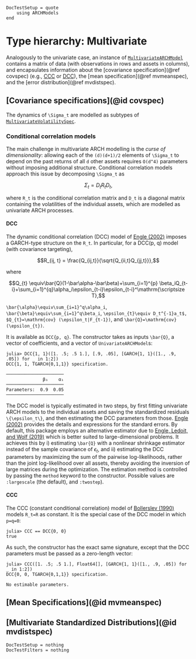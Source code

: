 ```@meta
DocTestSetup = quote
    using ARCHModels    
end
```
# Type hierarchy: Multivariate
Analogously to the univariate case, an instance of [`MultivariateARCHModel`](@ref) contains a matrix of data (with observations in rows and assets in columns), and encapsulates information about the [covariance specification](@ref covspec) (e.g., [CCC](@ref) or [DCC](@ref)), the [mean specification](@ref mvmeanspec), and the [error distribution](@ref mvdistspec).

## [Covariance specifications](@id covspec)
The dynamics of ``\Sigma_t``  are modelled as subtypes of [`MultivariateVolatilitySpec`](@ref).
### Conditional correlation models
The main challenge in multivariate ARCH modelling is the _curse of dimensionality_: allowing each of the ``(d)(d+1)/2`` elements of ``\Sigma_t`` to depend on the past returns of all ``d`` other assets requires ``O(d^4)`` parameters without imposing additional structure. Conditional correlation models approach this issue by decomposing
``\Sigma_t`` as
```math
\Sigma_t=D_t R_t D_t,
```
where ``R_t`` is the conditional correlation matrix and ``D_t`` is a diagonal matrix containing the volatilities of the individual assets, which are modelled as univariate ARCH processes.

#### DCC
The dynamic conditional correlation (DCC) model of [Engle (2002)](https://doi.org/10.1198/073500102288618487) imposes a GARCH-type structure on the ``R_t``. In particular, for a DCC(p, q) model (with covariance targeting),

```math
R_{ij, t} = \frac{Q_{ij,t}}{\sqrt{Q_{ii,t}Q_{jj,t}}},
```
where
```math
Q_{t} \equiv\bar{Q}(1-\bar\alpha-\bar\beta)+\sum_{i=1}^{p} \beta_iQ_{t-i}+\sum_{i=1}^{q}\alpha_i\epsilon_{t-i}\epsilon_{t-i}^\mathrm{\scriptsize T},
```
``\bar{\alpha}\equiv\sum_{i=1}^q\alpha_i``, ``\bar{\beta}\equiv\sum_{i=1}^q\beta_i``, ``\epsilon_{t}\equiv D_t^{-1}a_t$, $Q_{t}=\mathrm{cov}
(\epsilon_t|F_{t-1})``, and ``\bar{Q}=\mathrm{cov}(\epsilon_{t})``.

It is available as `DCC{p, q}`. The constructor takes as inputs ``\bar{Q}``, a vector of coefficients, and a vector of `UnivariateARCHModel`s:

```jldoctest
julia> DCC{1, 1}([1. .5; .5 1.], [.9, .05], [GARCH{1, 1}([1., .9, .05]) for _ in 1:2])
DCC{1, 1, TGARCH{0,1,1}} specification.

──────────────────────
              β₁    α₁
──────────────────────
Parameters:  0.9  0.05
──────────────────────
```

The DCC model is typically estimated in two steps, by first fitting univariate ARCH models to the individual assets and saving the standardized residuals ``\{\epsilon_t\}``, and then estimating the DCC parameters from those. [Engle (2002)](https://doi.org/10.1198/073500102288618487) provides the details and expressions for the standard errors. By default, this package employs an alternative estimator due to [Engle, Ledoit, and Wolf (2019)](https://doi.org/10.1080/07350015.2017.1345683) which is better suited to large-dimensional problems. It achieves this by i) estimating ``\bar{Q}`` with a nonlinear shrinkage estimator instead of the sample covariance of $\epsilon_t$, and ii) estimating the DCC parameters by maximizing the sum of the pairwise log-likelihoods, rather than the joint log-likelihood over all assets, thereby avoiding the inversion of large matrices during the optimization. The estimation method is controlled by passing the `method` keyword to the constructor. Possible values are `:largescale` (the default), and `:twostep`).

#### CCC
The CCC (constant conditional correlation) model of [Bollerslev (1990)](https://doi.org/10.2307/2109358) models ``R_t=R`` as constant. It is the special case of the DCC model in which ``p=q=0``:

```jldoctest
julia> CCC == DCC{0, 0}
true
```
As such, the constructor has the exact same signature, except that the DCC parameters must be passed as a zero-length vector:

```jldoctest
julia> CCC([1. .5; .5 1.], Float64[], [GARCH{1, 1}([1., .9, .05]) for _ in 1:2])
DCC{0, 0, TGARCH{0,1,1}} specification.

No estimable parameters.
```

## [Mean Specifications](@id mvmeanspec)

## [Multivariate Standardized Distributions](@id mvdistspec)


```@meta
DocTestSetup = nothing
DocTestFilters = nothing
```
